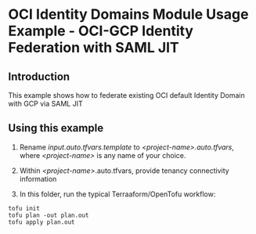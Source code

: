 # OCI Identity Domains Module Usage Example - OCI-GCP Identity Federation with SAML JIT
## Introduction

This example shows how to federate existing OCI default Identity Domain with GCP via SAML JIT

## Using this example
1. Rename *input.auto.tfvars.template* to *\<project-name\>.auto.tfvars*, where *\<project-name\>* is any name of your choice. 

2. Within *\<project-name\>*.auto.tfvars, provide tenancy connectivity information

3. In this folder, run the typical Terraaform/OpenTofu workflow:
```
tofu init
tofu plan -out plan.out
tofu apply plan.out
```